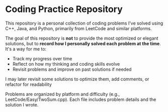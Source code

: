 # Coding Practice Repository

This repository is a personal collection of coding problems I’ve solved using C++, Java, and Python, primarily from LeetCode and similar platforms.

The goal of this repository is **not** to provide the most optimized or elegant solutions, but to **record how I personally solved each problem at the time**. It's a way for me to:

- Track my progress over time
- Reflect on how my thinking and coding skills evolve
- Revisit problems and improve on past solutions if needed

I may later revisit some solutions to optimize them, add comments, or refactor for readability

Problems are organized by platform and difficulty (e.g., LeetCode/Easy/TwoSum.cpp). Each file includes problem details and the solution I wrote.

